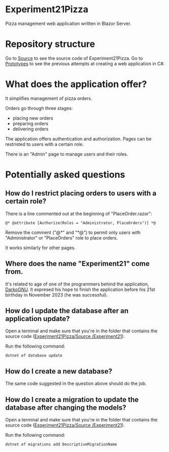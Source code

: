 # Experiment21Pizza

Pizza management web application written in Blazor Server.

# Repository structure

Go to [Source](https://github.com/Linux-Wizards/Experiment21Pizza/tree/main/Source) to see the source code of Experiment21Pizza. Go to [Prototypes](https://github.com/Linux-Wizards/Experiment21Pizza/tree/main/Prototypes) to see the previous attempts at creating a web application in C#.

# What does the application offer?

It simplifies management of pizza orders.

Orders go through three stages:
- placing new orders
- preparing orders
- delivering orders

The application offers authentication and authorization. Pages can be restristed to users with a certain role.

There is an "Admin" page to manage users and their roles.

# Potentially asked questions

## How do I restrict placing orders to users with a certain role?

There is a line commented out at the beginning of "PlaceOrder.razor":
```
@* @attribute [Authorize(Roles = "Administrator, PlaceOrders")] *@
```

Remove the comment ("@\*" and "\*@") to permit only users with "Administrator" or "PlaceOrders" role to place orders.

It works similarly for other pages.

## Where does the name "Experiment21" come from.

It's related to age of one of the programmers behind the application, [DarkoGNU](https://github.com/DarkoGNU). It expresed his hope to finish the application before his 21st birthday in November 2023 (he was successful).

## How do I update the database after an application update?

Open a terminal and make sure that you're in the folder that contains the source code ([Experiment21Pizza/Source
/Experiment21](https://github.com/Linux-Wizards/Experiment21Pizza/tree/main/Source/Experiment21)).

Run the following command:

```
dotnet ef database update
```

## How do I create a new database?

The same code suggested in the question above should do the job.

## How do I create a migration to update the database after changing the models?

Open a terminal and make sure that you're in the folder that contains the source code ([Experiment21Pizza/Source
/Experiment21](https://github.com/Linux-Wizards/Experiment21Pizza/tree/main/Source/Experiment21)).

Run the following command:

```
dotnet ef migrations add DescriptiveMigrationName
```
